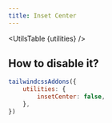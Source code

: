 ```yaml
---
title: Inset Center
---
```


<script>
	import UtilsTable from '$lib/UtilsTable.svelte'
	import {getUtilities} from '$utils/tailwind.js'
	import insetCenter from 'tailwindcss-addons/src/utilities/insetCenter.cjs'
	const utilities = getUtilities(insetCenter.handler);
</script>

<UtilsTable {utilities} />

## How to disable it?

```js
tailwindcssAddons({
    utilities: {
        insetCenter: false,
    },
})
```
